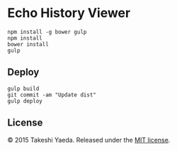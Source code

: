 Echo History Viewer
=========================

```
npm install -g bower gulp
npm install
bower install
gulp
```

Deploy
-------------------------
```
gulp build
git commit -am "Update dist"
gulp deploy
```

License
-------------------------
:copyright: 2015 Takeshi Yaeda. Released under the [MIT license](http://www.opensource.org/licenses/mit-license.php).

